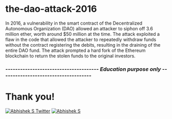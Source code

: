 # the-dao-attack-2016

In 2016, a vulnerability in the smart contract of the Decentralized Autonomous Organization (DAO) allowed an attacker to siphon off 3.6 million ether, worth around $50 million at the time. The attack exploited a flaw in the code that allowed the attacker to repeatedly withdraw funds without the contract registering the debits, resulting in the draining of the entire DAO fund. The attack prompted a hard fork of the Ethereum blockchain to return the stolen funds to the original investors.


### -------------------------------------- **_Education purpose only_** -------------------------------------


# Thank you!

[![Abhishek S Twitter](https://img.shields.io/badge/Twitter-1DA1F2?style=for-the-badge&logo=twitter&logoColor=white)](https://twitter.com/Abverse_)
[![Abhishek S](https://img.shields.io/badge/LinkedIn-0077B5?style=for-the-badge&logo=linkedin&logoColor=white)](https://www.linkedin.com/in/abhishek-s-ckm)



